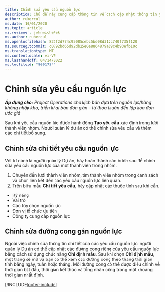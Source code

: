 ```yaml
---
title: Chỉnh sửa yêu cầu nguồn lực
description: Chủ đề này cung cấp thông tin về cách cập nhật thông tin yêu cầu nguồn lực.
author: ruhercul
ms.date: 10/01/2020
ms.topic: article
ms.reviewer: johnmichalak
ms.author: ruhercul
ms.openlocfilehash: 821f2d774c95085cebc5bd08d312c740f735f120
ms.sourcegitcommit: c0792bd65d92db25e0e8864879a19c4b93efb10c
ms.translationtype: MT
ms.contentlocale: vi-VN
ms.lasthandoff: 04/14/2022
ms.locfileid: "8601734"
---
```

# <a name="edit-a-resource-requirement"></a>Chỉnh sửa yêu cầu nguồn lực

_**Áp dụng cho:** Project Operations cho kịch bản dựa trên nguồn lực/hàng không nhập kho, triển khai bản đơn giản – từ thỏa thuận đến lập hóa đơn ước giá_

Sau khi yêu cầu nguồn lực được hành động **Tạo yêu cầu** xác định trong lưới thành viên nhóm, Người quản lý dự án có thể chỉnh sửa yêu cầu và thêm các chi tiết bổ sung.

## <a name="edit-resource-requirement-details"></a>Chỉnh sửa chi tiết yêu cầu nguồn lực

Với tư cách là người quản lý Dự án, hãy hoàn thành các bước sau để chỉnh sửa yêu cầu nguồn lực của một thành viên trong nhóm.

1. Chuyển đến lưới thành viên nhóm, tìm thành viên nhóm trong danh sách và chọn liên kết đến các yêu cầu nguồn lực liên quan.
2. Trên biểu mẫu **Chi tiết yêu cầu**, hãy cập nhật các thuộc tính sau khi cần.

- Kỹ năng
- Vai trò
- Các tùy chọn nguồn lực
- Đơn vị tổ chức ưu tiên
- Công ty cung cấp nguồn lực

## <a name="edit-resource-assignment-contours"></a>Chỉnh sửa đường cong gán nguồn lực

Ngoài việc chỉnh sửa thông tin chi tiết của các yêu cầu nguồn lực, người quản lý Dự án có thể cập nhật các đường cong riêng của yêu cầu nguồn lực bằng cách sử dụng chức năng **Chỉ định mẫu**. Sau khi chọn **Chỉ định mẫu**, một trang sẽ mở và bạn có thể xem các đường cong theo thang thời gian tính bằng ngày, tuần hoặc tháng. Mỗi đường cong có thể được điều chỉnh về thời gian bắt đầu, thời gian kết thúc và tổng nhân công trong một khoảng thời gian nhất định.

[!INCLUDE[footer-include](../includes/footer-banner.md)]